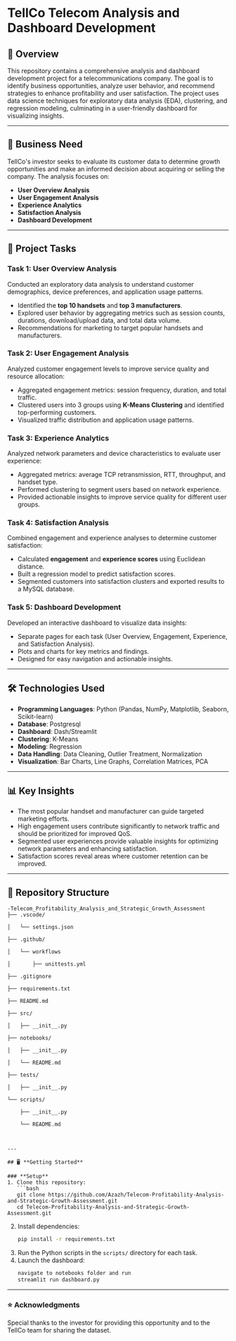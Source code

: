 # TellCo Telecom Analysis and Dashboard Development

## 📖 **Overview**
This repository contains a comprehensive analysis and dashboard development project for  a telecommunications company. The goal is to identify business opportunities, analyze user behavior, and recommend strategies to enhance profitability and user satisfaction. The project uses data science techniques for exploratory data analysis (EDA), clustering, and regression modeling, culminating in a user-friendly dashboard for visualizing insights.

---

## 🚀 **Business Need**
TellCo's investor seeks to evaluate its customer data to determine growth opportunities and make an informed decision about acquiring or selling the company. The analysis focuses on:
- **User Overview Analysis**
- **User Engagement Analysis**
- **Experience Analytics**
- **Satisfaction Analysis**
- **Dashboard Development**

---

## 📝 **Project Tasks**

### **Task 1: User Overview Analysis**
Conducted an exploratory data analysis to understand customer demographics, device preferences, and application usage patterns.  
- Identified the **top 10 handsets** and **top 3 manufacturers**.
- Explored user behavior by aggregating metrics such as session counts, durations, download/upload data, and total data volume.
- Recommendations for marketing to target popular handsets and manufacturers.

### **Task 2: User Engagement Analysis**
Analyzed customer engagement levels to improve service quality and resource allocation:
- Aggregated engagement metrics: session frequency, duration, and total traffic.
- Clustered users into 3 groups using **K-Means Clustering** and identified top-performing customers.
- Visualized traffic distribution and application usage patterns.

### **Task 3: Experience Analytics**
Analyzed network parameters and device characteristics to evaluate user experience:
- Aggregated metrics: average TCP retransmission, RTT, throughput, and handset type.
- Performed clustering to segment users based on network experience.
- Provided actionable insights to improve service quality for different user groups.

### **Task 4: Satisfaction Analysis**
Combined engagement and experience analyses to determine customer satisfaction:
- Calculated **engagement** and **experience scores** using Euclidean distance.
- Built a regression model to predict satisfaction scores.
- Segmented customers into satisfaction clusters and exported results to a MySQL database.

### **Task 5: Dashboard Development**
Developed an interactive dashboard to visualize data insights:
- Separate pages for each task (User Overview, Engagement, Experience, and Satisfaction Analysis).
- Plots and charts for key metrics and findings.
- Designed for easy navigation and actionable insights.

---

## 🛠 **Technologies Used**
- **Programming Languages**: Python (Pandas, NumPy, Matplotlib, Seaborn, Scikit-learn)
- **Database**: Postgresql
- **Dashboard**: Dash/Streamlit
- **Clustering**: K-Means
- **Modeling**: Regression
- **Data Handling**: Data Cleaning, Outlier Treatment, Normalization
- **Visualization**: Bar Charts, Line Graphs, Correlation Matrices, PCA

---

## 📊 **Key Insights**
- The most popular handset and manufacturer can guide targeted marketing efforts.
- High engagement users contribute significantly to network traffic and should be prioritized for improved QoS.
- Segmented user experiences provide valuable insights for optimizing network parameters and enhancing satisfaction.
- Satisfaction scores reveal areas where customer retention can be improved.

---

## 📂 **Repository Structure**
```
-Telecom_Profitability_Analysis_and_Strategic_Growth_Assessment
├── .vscode/

│   └── settings.json

├── .github/

│   └── workflows

│       ├── unittests.yml

├── .gitignore

├── requirements.txt

├── README.md

├── src/

│   ├── __init__.py

├── notebooks/

│   ├── __init__.py

│   └── README.md

├── tests/

│   ├── __init__.py

└── scripts/

    ├── __init__.py

    └── README.md



---

## 🖥 **Getting Started**

### **Setup**
1. Clone this repository:
   ```bash
   git clone https://github.com/Azazh/Telecom-Profitability-Analysis-and-Strategic-Growth-Assessment.git
   cd Telecom-Profitability-Analysis-and-Strategic-Growth-Assessment.git
   ```
2. Install dependencies:
   ```bash
   pip install -r requirements.txt
   ```
3. Run the Python scripts in the `scripts/` directory for each task.
4. Launch the dashboard:
   ```bash
   navigate to notebooks folder and run
   streamlit run dashboard.py
   ```



---

### ⭐ **Acknowledgments**
Special thanks to the investor for providing this opportunity and to the TellCo team for sharing the dataset.  